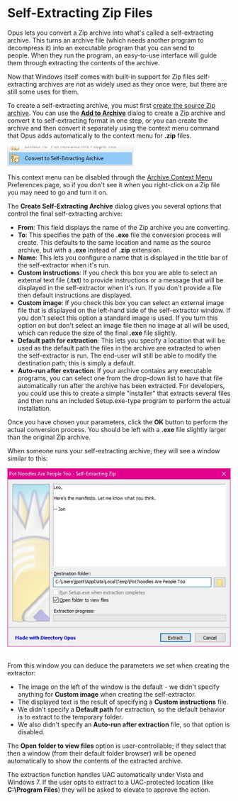 # Self-Extracting Zip Files

Opus lets you convert a Zip archive into what's called a self-extracting archive. This turns an archive file (which needs another program to decompress it) into an executable program that you can send to people. When they run the program, an easy-to-use interface will guide them through extracting the contents of the archive.

Now that Windows itself comes with built-in support for Zip files self-extracting archives are not as widely used as they once were, but there are still some uses for them.

To create a self-extracting archive, you must first [create the source Zip archive](). You can use the **[Add to Archive](../add_to_archive_dialog/RAEDME.md)** dialog to create a Zip archive and convert it to self-extracting format in one step, or you can create the archive and then convert it separately using the context menu command that Opus adds automatically to the context menu for **.zip** files.

![](/Manual/images/media/sfx_menu.png) 

This context menu can be disabled through the [Archive Context Menu](/Manual/preferences/preferences_categories/zip_and_other_archives/archive_context_menu.md) Preferences page, so if you don't see it when you right-click on a Zip file you may need to go and turn it on.

The **Create Self-Extracting Archive** dialog gives you several options that control the final self-extracting archive:

- **From**: This field displays the name of the Zip archive you are converting.
- **To**: This specifies the path of the **.exe** file the conversion process will create. This defaults to the same location and name as the source archive, but with a **.exe** instead of **.zip** extension.
- **Name**: This lets you configure a name that is displayed in the title bar of the self-extractor when it's run.
- **Custom instructions**: If you check this box you are able to select an external text file (**.txt**) to provide instructions or a message that will be displayed in the self-extractor when it's run. If you don't provide a file then default instructions are displayed.
- **Custom image**: If you check this box you can select an external image file that is displayed on the left-hand side of the self-extractor window. If you don't select this option a standard image is used. If you turn this option on but don't select an image file then no image at all will be used, which can reduce the size of the final **.exe** file slightly.
- **Default path for extraction**: This lets you specify a location that will be used as the default path the files in the archive are extracted to when the self-extractor is run. The end-user will still be able to modify the destination path; this is simply a default.
- **Auto-run after extraction**: If your archive contains any executable programs, you can select one from the drop-down list to have that file automatically run after the archive has been extracted. For developers, you could use this to create a simple "installer" that extracts several files and then runs an included Setup.exe-type program to perform the actual installation.

Once you have chosen your parameters, click the **OK** button to perform the actual conversion process. You should be left with a **.exe** file slightly larger than the original Zip archive.

When someone runs your self-extracting archive, they will see a window similar to this:

![](/Manual/images/media/sfx.jpg) 

From this window you can deduce the parameters we set when creating the extractor:

- The image on the left of the window is the default - we didn't specify anything for **Custom image** when creating the self-extractor.
- The displayed text is the result of specifying a **Custom instructions** file.
- We didn't specify a **Default path** for extraction, so the default behavior is to extract to the temporary folder.
- We also didn't specify an **Auto-run after extraction** file, so that option is disabled.

  
The **Open folder to view files** option is user-controllable; if they select that then a window (from their default folder browser) will be opened automatically to show the contents of the extracted archive.

The extraction function handles UAC automatically under Vista and Windows 7. If the user opts to extract to a UAC-protected location (like **C:\Program Files**) they will be asked to elevate to approve the action.
